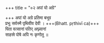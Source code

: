 +++
title = "०२ अपां यो अग्रे"

+++
अपां यो अग्रे प्रतिमा बभूव  
प्रभूः सर्वस्मै पृथिवीव देवी । +++(Bhatt. pṛthivī ca)+++  
पिता वत्सानां पतिर् अघ्न्यानां  
साहस्रे पोषे अपि नः कृणोतु ॥